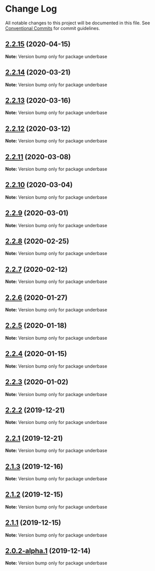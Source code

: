# Change Log

All notable changes to this project will be documented in this file.
See [Conventional Commits](https://conventionalcommits.org) for commit guidelines.

## [2.2.15](https://github.com/sundowndev/underbase/compare/v2.2.14...v2.2.15) (2020-04-15)

**Note:** Version bump only for package underbase





## [2.2.14](https://github.com/sundowndev/underbase/compare/v2.2.13...v2.2.14) (2020-03-21)

**Note:** Version bump only for package underbase





## [2.2.13](https://github.com/sundowndev/underbase/compare/v2.2.12...v2.2.13) (2020-03-16)

**Note:** Version bump only for package underbase





## [2.2.12](https://github.com/sundowndev/underbase/compare/v2.2.11...v2.2.12) (2020-03-12)

**Note:** Version bump only for package underbase





## [2.2.11](https://github.com/sundowndev/underbase/compare/v2.2.10...v2.2.11) (2020-03-08)

**Note:** Version bump only for package underbase





## [2.2.10](https://github.com/sundowndev/underbase/compare/v2.2.9...v2.2.10) (2020-03-04)

**Note:** Version bump only for package underbase





## [2.2.9](https://github.com/sundowndev/underbase/compare/v2.2.8...v2.2.9) (2020-03-01)

**Note:** Version bump only for package underbase





## [2.2.8](https://github.com/sundowndev/underbase/compare/v2.2.7...v2.2.8) (2020-02-25)

**Note:** Version bump only for package underbase





## [2.2.7](https://github.com/sundowndev/underbase/compare/v2.2.6...v2.2.7) (2020-02-12)

**Note:** Version bump only for package underbase





## [2.2.6](https://github.com/sundowndev/underbase/compare/v2.2.5...v2.2.6) (2020-01-27)

**Note:** Version bump only for package underbase





## [2.2.5](https://github.com/sundowndev/underbase/compare/v2.2.4...v2.2.5) (2020-01-18)

**Note:** Version bump only for package underbase





## [2.2.4](https://github.com/sundowndev/underbase/compare/v2.2.3...v2.2.4) (2020-01-15)

**Note:** Version bump only for package underbase





## [2.2.3](https://github.com/sundowndev/underbase/compare/v2.2.2...v2.2.3) (2020-01-02)

**Note:** Version bump only for package underbase





## [2.2.2](https://github.com/sundowndev/underbase/compare/v2.2.1...v2.2.2) (2019-12-21)

**Note:** Version bump only for package underbase





## [2.2.1](https://github.com/sundowndev/underbase/compare/v2.2.0...v2.2.1) (2019-12-21)

**Note:** Version bump only for package underbase





## [2.1.3](https://github.com/sundowndev/underbase/compare/v2.1.2...v2.1.3) (2019-12-16)

**Note:** Version bump only for package underbase





## [2.1.2](https://github.com/sundowndev/underbase/compare/v2.1.1...v2.1.2) (2019-12-15)

**Note:** Version bump only for package underbase





## [2.1.1](https://github.com/sundowndev/underbase/compare/v2.1.0...v2.1.1) (2019-12-15)

**Note:** Version bump only for package underbase





## [2.0.2-alpha.1](https://github.com/sundowndev/underbase/compare/v2.0.2-alpha.0...v2.0.2-alpha.1) (2019-12-14)

**Note:** Version bump only for package underbase
